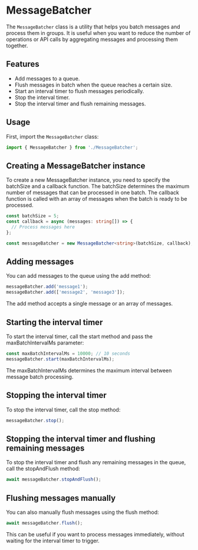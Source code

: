 # MessageBatcher

The `MessageBatcher` class is a utility that helps you batch messages and process them in groups. It is useful when you want to reduce the number of operations or API calls by aggregating messages and processing them together.

## Features

- Add messages to a queue.
- Flush messages in batch when the queue reaches a certain size.
- Start an interval timer to flush messages periodically.
- Stop the interval timer.
- Stop the interval timer and flush remaining messages.

## Usage

First, import the `MessageBatcher` class:

```typescript
import { MessageBatcher } from './MessageBatcher';
```

## Creating a MessageBatcher instance

To create a new MessageBatcher instance, you need to specify the batchSize and a callback function. The batchSize determines the maximum number of messages that can be processed in one batch. The callback function is called with an array of messages when the batch is ready to be processed.

```typescript
const batchSize = 5;
const callback = async (messages: string[]) => {
  // Process messages here
};

const messageBatcher = new MessageBatcher<string>(batchSize, callback);
```

## Adding messages

You can add messages to the queue using the add method:

```typescript
messageBatcher.add('message1');
messageBatcher.add(['message2', 'message3']);
```

The add method accepts a single message or an array of messages.

## Starting the interval timer

To start the interval timer, call the start method and pass the maxBatchIntervalMs parameter:

```typescript
const maxBatchIntervalMs = 10000; // 10 seconds
messageBatcher.start(maxBatchIntervalMs);
```

The maxBatchIntervalMs determines the maximum interval between message batch processing.

## Stopping the interval timer

To stop the interval timer, call the stop method:

```typescript
messageBatcher.stop();
```

## Stopping the interval timer and flushing remaining messages

To stop the interval timer and flush any remaining messages in the queue, call the stopAndFlush method:

```typescript
await messageBatcher.stopAndFlush();
```

## Flushing messages manually

You can also manually flush messages using the flush method:

```typescript
await messageBatcher.flush();
```

This can be useful if you want to process messages immediately, without waiting for the interval timer to trigger.

